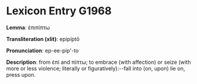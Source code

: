 # Lexicon Entry G1968

**Lemma**: ἐπιπίπτω

**Transliteration (xlit)**: epipíptō

**Pronunciation**: ep-ee-pip'-to

**Description**:
from ἐπί and πίπτω; to embrace (with affection) or seize (with more or less violence; literally or figuratively):--fall into (on, upon) lie on, press upon.
